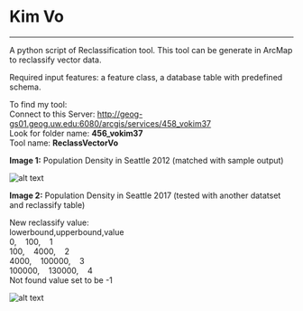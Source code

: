 # Kim Vo

---

A python script of Reclassification tool. This tool can be generate in ArcMap to reclassify vector data. 

Required input features: a feature class, a database table with predefined schema.

To find my tool: <br />
Connect to this Server: <http://geog-gs01.geog.uw.edu:6080/arcgis/services/458_vokim37><br />
Look for folder name: **456_vokim37**<br />
Tool name: **ReclassVectorVo**<br />

**Image 1:** Population Density in Seattle 2012 (matched with sample output)

![alt text](https://github.com/UW-Geog458-Win2018/vokim37/blob/master/Lab2/KingReclass12.png)

**Image 2:** Population Density in Seattle 2017 (tested with another datatset and reclassify table)

New reclassify value:<br />
lowerbound,upperbound,value<br />
0,&nbsp;&nbsp;&nbsp;&nbsp;100,&nbsp;&nbsp;&nbsp;&nbsp;1<br />
100,&nbsp;&nbsp;&nbsp;&nbsp;4000,&nbsp;&nbsp;&nbsp;&nbsp;2<br />
4000,&nbsp;&nbsp;&nbsp;&nbsp;100000,&nbsp;&nbsp;&nbsp;&nbsp;3<br />
100000,&nbsp;&nbsp;&nbsp;&nbsp;130000,&nbsp;&nbsp;&nbsp;&nbsp;4<br />
Not found value set to be -1

![alt text](https://github.com/UW-Geog458-Win2018/vokim37/blob/master/Lab2/KingReclass2017.png)


